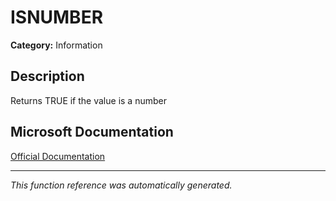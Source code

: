 # ISNUMBER

**Category:** Information

## Description
Returns TRUE if the value is a number

## Microsoft Documentation
[Official Documentation](https://support.microsoft.com//en-us/office/is-functions-0f2d7971-6019-40a0-a171-f2d869135665)

---
*This function reference was automatically generated.*
